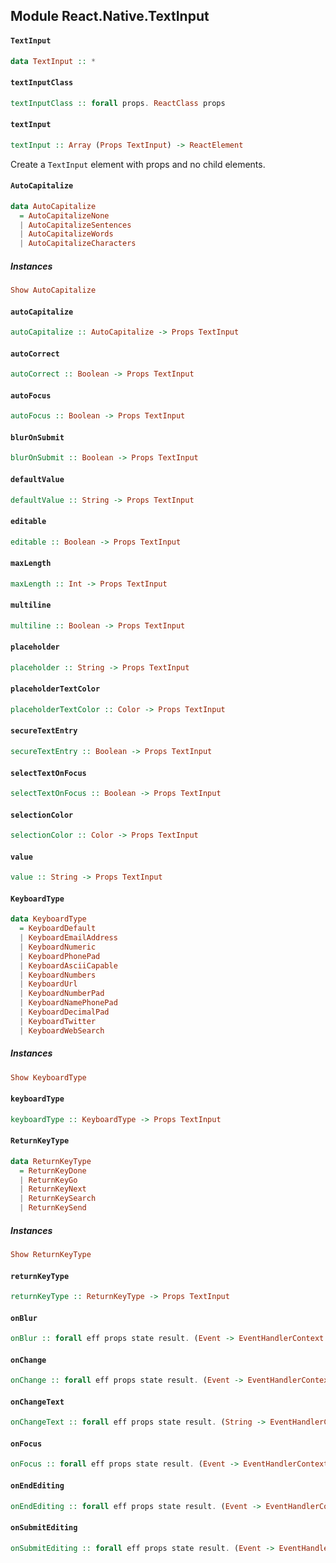 ## Module React.Native.TextInput

#### `TextInput`

``` purescript
data TextInput :: *
```

#### `textInputClass`

``` purescript
textInputClass :: forall props. ReactClass props
```

#### `textInput`

``` purescript
textInput :: Array (Props TextInput) -> ReactElement
```

Create a `TextInput` element with props and no child elements.

#### `AutoCapitalize`

``` purescript
data AutoCapitalize
  = AutoCapitalizeNone
  | AutoCapitalizeSentences
  | AutoCapitalizeWords
  | AutoCapitalizeCharacters
```

##### Instances
``` purescript
Show AutoCapitalize
```

#### `autoCapitalize`

``` purescript
autoCapitalize :: AutoCapitalize -> Props TextInput
```

#### `autoCorrect`

``` purescript
autoCorrect :: Boolean -> Props TextInput
```

#### `autoFocus`

``` purescript
autoFocus :: Boolean -> Props TextInput
```

#### `blurOnSubmit`

``` purescript
blurOnSubmit :: Boolean -> Props TextInput
```

#### `defaultValue`

``` purescript
defaultValue :: String -> Props TextInput
```

#### `editable`

``` purescript
editable :: Boolean -> Props TextInput
```

#### `maxLength`

``` purescript
maxLength :: Int -> Props TextInput
```

#### `multiline`

``` purescript
multiline :: Boolean -> Props TextInput
```

#### `placeholder`

``` purescript
placeholder :: String -> Props TextInput
```

#### `placeholderTextColor`

``` purescript
placeholderTextColor :: Color -> Props TextInput
```

#### `secureTextEntry`

``` purescript
secureTextEntry :: Boolean -> Props TextInput
```

#### `selectTextOnFocus`

``` purescript
selectTextOnFocus :: Boolean -> Props TextInput
```

#### `selectionColor`

``` purescript
selectionColor :: Color -> Props TextInput
```

#### `value`

``` purescript
value :: String -> Props TextInput
```

#### `KeyboardType`

``` purescript
data KeyboardType
  = KeyboardDefault
  | KeyboardEmailAddress
  | KeyboardNumeric
  | KeyboardPhonePad
  | KeyboardAsciiCapable
  | KeyboardNumbers
  | KeyboardUrl
  | KeyboardNumberPad
  | KeyboardNamePhonePad
  | KeyboardDecimalPad
  | KeyboardTwitter
  | KeyboardWebSearch
```

##### Instances
``` purescript
Show KeyboardType
```

#### `keyboardType`

``` purescript
keyboardType :: KeyboardType -> Props TextInput
```

#### `ReturnKeyType`

``` purescript
data ReturnKeyType
  = ReturnKeyDone
  | ReturnKeyGo
  | ReturnKeyNext
  | ReturnKeySearch
  | ReturnKeySend
```

##### Instances
``` purescript
Show ReturnKeyType
```

#### `returnKeyType`

``` purescript
returnKeyType :: ReturnKeyType -> Props TextInput
```

#### `onBlur`

``` purescript
onBlur :: forall eff props state result. (Event -> EventHandlerContext eff props state result) -> Props TextInput
```

#### `onChange`

``` purescript
onChange :: forall eff props state result. (Event -> EventHandlerContext eff props state result) -> Props TextInput
```

#### `onChangeText`

``` purescript
onChangeText :: forall eff props state result. (String -> EventHandlerContext eff props state result) -> Props TextInput
```

#### `onFocus`

``` purescript
onFocus :: forall eff props state result. (Event -> EventHandlerContext eff props state result) -> Props TextInput
```

#### `onEndEditing`

``` purescript
onEndEditing :: forall eff props state result. (Event -> EventHandlerContext eff props state result) -> Props TextInput
```

#### `onSubmitEditing`

``` purescript
onSubmitEditing :: forall eff props state result. (Event -> EventHandlerContext eff props state result) -> Props TextInput
```



